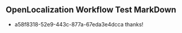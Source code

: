 ## OpenLocalization Workflow Test MarkDown
* a58f8318-52e9-443c-877a-67eda3e4dcca thanks!

<!--HONumber=Jul16_HO4-->


